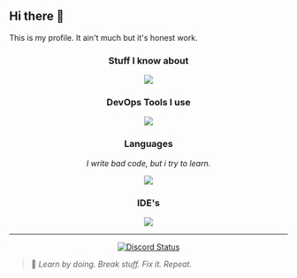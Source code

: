 ## Hi there 👋

This is my profile. It ain't much but it's honest work.


<h3 align="center" style="font-weight: bold;">Stuff I know about</h3>
<div align="center">
  <img src="https://go-skill-icons.vercel.app/api/icons?titles=true&perline=6&i=debian,ubuntu,proxmox,davinci,obs,blender">
</div>


<h3 align="center" style="font-weight: bold;">DevOps Tools I use</h3>
<div align="center">
  <img src="https://go-skill-icons.vercel.app/api/icons?titless=true&perline=7&i=git,kubernetes,docker,argocd,helm,terraform">
</div>


<h3 align="center" style="font-weight: bold;">Languages</h3>
<div align="center">
  <p><i>I write bad code, but i try to learn.</i></p>
  <img src="https://go-skill-icons.vercel.app/api/icons?titless=true&perline=7&i=golang,python">
</div>

<h3 align="center" style="font-weight: bold;">IDE's</h3>
<div align="center">
  <img src="https://go-skill-icons.vercel.app/api/icons?titless=true&perline=7&i=pycharm,goland,fleet,vscode">
</div>

---

<div align="center">
  <a href="https://discord.com/users/303150973034168321" target="_blank">
    <img src="https://lanyard.cnrad.dev/api/303150973034168321?borderRadius=15px&hideActivity=true&animated=true&borderRadius=10px&bg=24292e&showDisplayName=false" alt="Discord Status">
  </a>
</div>

> 🧠 *Learn by doing. Break stuff. Fix it. Repeat.*



